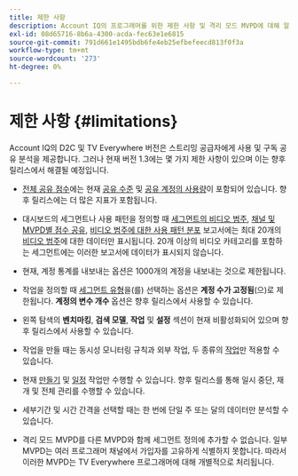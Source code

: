 ```yaml
---
title: 제한 사항
description: Account IQ의 프로그래머를 위한 제한 사항 및 격리 모드 MVPD에 대해 알아봅니다.
exl-id: 08d65716-8b6a-4300-acda-fec63e1e6815
source-git-commit: 791d661e1495bdb6fe4eb25efbefeecd813f0f3a
workflow-type: tm+mt
source-wordcount: '273'
ht-degree: 0%

---
```


# 제한 사항 {#limitations}

Account IQ의 D2C 및 TV Everywhere 버전은 스트리밍 공급자에게 사용 및 구독 공유 분석을 제공합니다. 그러나 현재 버전 1.3에는 몇 가지 제한 사항이 있으며 이는 향후 릴리스에서 해결될 예정입니다.

* [전체 공유 점수](/help/accountiq/data-panels.md#overall-sharing-score)에는 현재 [공유 수준](/help/accountiq/data-panels.md#sharing-level) 및 [공유 계정의 사용량](/help/accountiq/data-panels.md#usage-from-shared-accounts)이 포함되어 있습니다. 향후 릴리스에는 더 많은 지표가 포함됩니다.

* 대시보드의 세그먼트나 사용 패턴을 정의할 때 [세그먼트의 비디오 범주](/help/accountiq/data-panels.md#video-categories-segment), [채널 및 MVPD별 점수 공유](/help/accountiq/data-panels.md#sharin-score-by-channels-and-mvpds), [비디오 범주에 대한 사용 패턴 분포](/help/accountiq/usage-patterns.md#usage-pattern-dis-video-categories) 보고서에는 최대 20개의 [비디오 범주](product-concepts.md#video-category-def)에 대한 데이터만 표시됩니다. 20개 이상의 비디오 카테고리를 포함하는 세그먼트에는 이러한 보고서에 데이터가 표시되지 않습니다.

* 현재, 계정 통계를 내보내는 옵션은 1000개의 계정을 내보내는 것으로 제한됩니다.

* 작업을 정의할 때 [세그먼트 유형](/help/accountiq/operations.md#segment)을(를) 선택하는 옵션은 **계정 수가 고정됨**(으)로 제한됩니다. **계정의 변수 개수** 옵션은 향후 릴리스에서 사용할 수 있습니다.

* 왼쪽 탐색의 **벤치마킹**, **검색 모델**, **작업** 및 **설정** 섹션이 현재 비활성화되어 있으며 향후 릴리스에서 사용할 수 있습니다.

* 작업을 만들 때는 동시성 모니터링 규칙과 외부 작업, 두 종류의 [작업](/help/accountiq/operations.md#action)만 적용할 수 있습니다.

* 현재 [만들기](/help/accountiq/operations.md#create-new-operation) 및 [일정](/help/accountiq/operations.md#schedule) 작업만 수행할 수 있습니다. 향후 릴리스를 통해 일시 중단, 재개 및 전체 관리를 수행할 수 있습니다.

* 세부기간 및 시간 간격을 선택할 때는 한 번에 단일 주 또는 달의 데이터만 분석할 수 있습니다.

* 격리 모드 MVPD를 다른 MVPD와 함께 세그먼트 정의에 추가할 수 없습니다. 일부 MVPD는 여러 프로그래머 채널에서 가입자를 고유하게 식별하지 못합니다. 따라서 이러한 MVPD는 TV Everywhere 프로그래머에 대해 개별적으로 처리됩니다.



